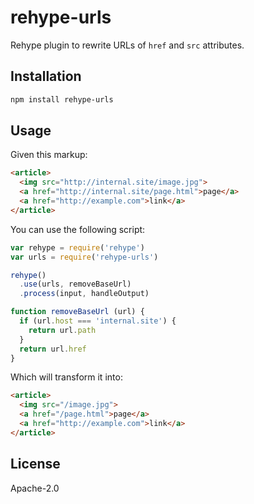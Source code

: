 # rehype-urls

Rehype plugin to rewrite URLs of `href` and `src` attributes.

## Installation

```sh
npm install rehype-urls
```

## Usage

Given this markup:

```html
<article>
  <img src="http://internal.site/image.jpg">
  <a href="http://internal.site/page.html">page</a>
  <a href="http://example.com">link</a>
</article>
```

You can use the following script:

```js
var rehype = require('rehype')
var urls = require('rehype-urls')

rehype()
  .use(urls, removeBaseUrl)
  .process(input, handleOutput)

function removeBaseUrl (url) {
  if (url.host === 'internal.site') {
    return url.path
  }
  return url.href
}
```

Which will transform it into:

```html
<article>
  <img src="/image.jpg">
  <a href="/page.html">page</a>
  <a href="http://example.com">link</a>
</article>
```

## License

Apache-2.0

